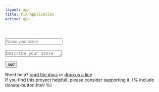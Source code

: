 ```yaml
---
layout: app
title: PiX Application
active: app
---
```

<h1 class='score-header'><input placeholder='Name your score'></h1>
<textarea class='score-description' placeholder='Describe your score' rows='1'></textarea>


<div id="pix-template">
	<!-- Handlebars template-->
</div>

<button id="add-new" title='add a new score' class='btn btn-primary pull-right'><i class='pix'>add</i></button>

<script id="layout-score" type="text/x-handlebars-template">
{{debug}}
	<div class='pix-score'>
	     <ul class='pix-header'>
			<li class='block block-user'><div class='pix-group'><i class='pix pix-person'></i><label>person</label></div></li>
			<li class='block block-dialogue'><div class='pix-group'><i class='pix pix-dialogue'></i><label>dialogue</label></div></li>
			<li class='block block-system'><div class='pix-group'><i class='pix pix-system'></i><label>system</label></div></li>
		</ul>
	    <ul class='pix-steps'>
	    {% raw %}
	        {{{step}}} 
	    {% endraw %}
	    </ul>
	</div>
</script>

<script id="layout-score-no-header" type="text/x-handlebars-template">
{{debug}}
    <div class='pix-score'>
        <ul class='pix-steps'>
        {% raw %}
            {{{step}}} 
        {% endraw %}
        </ul>
    </div>
</script>

<script id="pix-step" type="text/x-handlebars-template">
	<li class='pix-step'>
        <textarea class="note top" rows='1' placeholder='type here...'>{% raw %}{{{step_title}}}{% endraw %}</textarea>
        <div class="fly-link top">
            <a href="#split" class="btn btn-tools tool-split" title="split score"><img src='{{ site.baseurl }}/img/tool_split.svg'></a>
            <a href="#remove" class="btn btn-tools tool-remove" title="remove step"><img src='{{ site.baseurl }}/img/tool_remove.svg'></a>
            <a href="#add" class="btn btn-tools tool-add" title="add step"><img src='{{ site.baseurl }}/img/tool_add.svg'></a>
        </div>
        <ul>
            <li class='block block-user'>
                <textarea rows='10' placeholder='type here...'></textarea>
                <div class="pix-div-input" contenteditable="true">{% raw %}{{{user}}}{% endraw %}</div>
            </li>
            <li class='block block-dialogue'>
                <textarea rows='10' placeholder='type here...'></textarea>
                <div class="pix-div-input" contenteditable="true">{% raw %}{{{dialogue}}}{% endraw %}</div>
            </li>
            <li class='block block-system'>
                <textarea rows='10' placeholder='type here...'></textarea>
                <div class="pix-div-input" contenteditable="true">{% raw %}{{{system}}}{% endraw %}</div>
            </li>
        </ul>
        <div class="fly-link bottom">
            <a href="#add-note" class="btn btn-xs btn-tools tool-note" title="add note"><img src='{{ site.baseurl }}/img/tool_nota.svg'></a>
        </div>
            <textarea class="note bottom" rows='10' placeholder='type here...'>{% raw %}{{{note}}}{% endraw %}</textarea>
    </li>
</script>

<div class="help-line hp">Need help? <a href='{{ site.baseurl }}/pages/docs'>read the docs</a> or <a href='{{ site.baseurl }}/pages/contact'>drop us a line</a><br>If you find this proyect helpfull, please consider supporting it. {% include donate-button.html %}</div>
<div id="embed-info" style="display:none">
    <h3>Embed</h3>
    <textarea class="embedcode" style="width:100%" rows="5">
    </textarea>
     <p>Copy this code and paste it in the <acronym title='Hyper Text Markup Language'>HTML</acronym> editor of your website. <a class='btn btn-sm btn-success pull-right'>ok</a></p>

</div>
